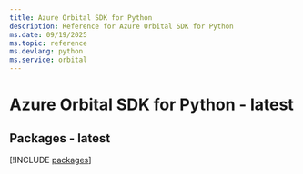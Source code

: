 ```yaml
---
title: Azure Orbital SDK for Python
description: Reference for Azure Orbital SDK for Python
ms.date: 09/19/2025
ms.topic: reference
ms.devlang: python
ms.service: orbital
---
```

# Azure Orbital SDK for Python - latest
## Packages - latest
[!INCLUDE [packages](orbital-index.md)]